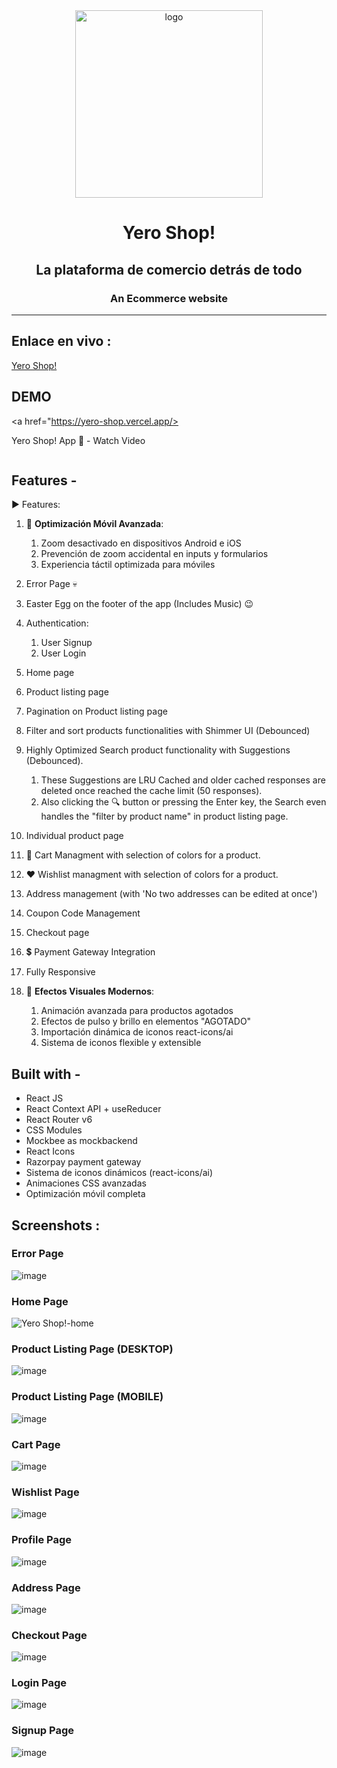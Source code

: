 <div align="center">
  <img src="https://f005.backblazeb2.com/file/120000/Yero+Shop/jethalalBanner.png" height="300" width="300" alt="logo"/>

# Yero Shop!

## La plataforma de comercio detrás de todo

### An Ecommerce website 

  <hr />

</div>

## **Enlace en vivo :**

[Yero Shop!](https://yero-shop.vercel.app/)

## **DEMO**

<a href="https://yero-shop.vercel.app/>
    <p>Yero Shop! App 📱 - Watch Video</p>
    <img style="max-width:300px;" src="">
  </a>

## **Features -**

▶ Features:

1. 📱 **Optimización Móvil Avanzada**:
   1. Zoom desactivado en dispositivos Android e iOS
   1. Prevención de zoom accidental en inputs y formularios
   1. Experiencia táctil optimizada para móviles

1. Error Page 💀
1. Easter Egg on the footer of the app (Includes Music) 😉
1. Authentication:
   1. User Signup
   1. User Login
1. Home page
1. Product listing page
1. Pagination on Product listing page
1. Filter and sort products functionalities with Shimmer UI (Debounced)
1. Highly Optimized Search product functionality with Suggestions (Debounced). 
    1. These Suggestions are LRU Cached and older cached responses are deleted once reached the cache limit (50 responses). 
    1. Also clicking the 🔍 button or pressing the Enter key, the Search even handles the "filter by product name" in product listing page.
1. Individual product page
1. 🛒 Cart Managment with selection of colors for a product. 
1. ❤ Wishlist managment with selection of colors for a product.
1. Address management (with 'No two addresses can be edited at once')
1. Coupon Code Management
1. Checkout page
1. 💲 Payment Gateway Integration 
1. Fully Responsive

1. 🎨 **Efectos Visuales Modernos**:
   1. Animación avanzada para productos agotados
   1. Efectos de pulso y brillo en elementos "AGOTADO"
   1. Importación dinámica de iconos react-icons/ai
   1. Sistema de iconos flexible y extensible

## **Built with -**

- React JS
- React Context API + useReducer
- React Router v6
- CSS Modules
- Mockbee as mockbackend
- React Icons
- Razorpay payment gateway
- Sistema de iconos dinámicos (react-icons/ai)
- Animaciones CSS avanzadas
- Optimización móvil completa

## **Screenshots :**

### Error Page
![image]()

### Home Page
![Yero Shop!-home](https://f005.backblazeb2.com/file/120000/Yero+Shop/Yero+Shop!-home.png)

### Product Listing Page (DESKTOP)
![image](https://f005.backblazeb2.com/file/120000/Yero+Shop/Product+Listing+Page+(DESKTOP).png)

### Product Listing Page (MOBILE)
![image](https://f005.backblazeb2.com/file/120000/Yero+Shop/MOBILE.png)

### Cart Page
![image](https://f005.backblazeb2.com/file/120000/Yero+Shop/Cart_Page.png)

### Wishlist Page
![image](https://f005.backblazeb2.com/file/120000/Yero+Shop/Wishlist+Page.png)

### Profile Page
![image](https://f005.backblazeb2.com/file/120000/Yero+Shop/Profile+Page.png)

### Address Page
![image](https://f005.backblazeb2.com/file/120000/Yero+Shop/Address+Page.png)

### Checkout Page
![image](https://f005.backblazeb2.com/file/120000/Yero+Shop/Checkout+Page.png)

### Login Page
![image](https://f005.backblazeb2.com/file/120000/Yero+Shop/Login+Page.png)

### Signup Page
![image](https://f005.backblazeb2.com/file/120000/Yero+Shop/Signup+Page.png)
